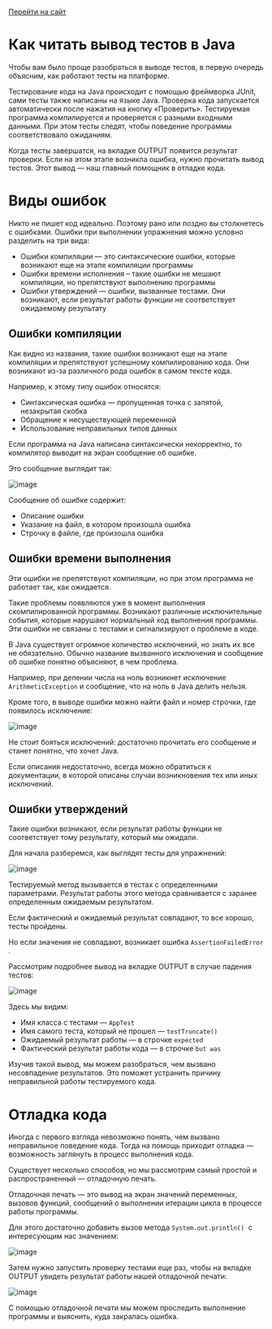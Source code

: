 [Перейти на сайт](https://ru.hexlet.io)

# Как читать вывод тестов в Java

Чтобы вам было проще разобраться в выводе тестов, в первую очередь объясним, как работают тесты на платформе.

Тестирование кода на Java происходит с помощью фреймворка JUnit, сами тесты также написаны на языке Java. Проверка кода запускается автоматически после нажатия на кнопку «Проверить». Тестируемая программа компилируется и проверяется с разными входными данными. При этом тесты следят, чтобы поведение программы соответствовало ожиданиям.

Когда тесты завершатся, на вкладке OUTPUT появится результат проверки. Если на этом этапе возникла ошибка, нужно прочитать вывод тестов. Этот вывод — наш главный помощник в отладке кода.

# Виды ошибок

Никто не пишет код идеально. Поэтому рано или поздно вы столкнетесь с ошибками. Ошибки при выполнении упражнения можно условно разделить на три вида:

* Ошибки компиляции — это синтаксические ошибки, которые возникают еще на этапе компиляции программы
* Ошибки времени исполнения – такие ошибки не мешают компиляции, но препятствуют выполнению программы
* Ошибки утверждений — ошибки, вызванные тестами. Они возникают, если результат работы функции не соответствует ожидаемому результату

## Ошибки компиляции

Как видно из названия, такие ошибки возникают еще на этапе компиляции и препятствуют успешному компилированию кода. Они возникают из-за различного рода ошибок в самом тексте кода.

Например, к этому типу ошибок относятся:

* Синтаксическая ошибка — пропущенная точка с запятой, незакрытая скобка
* Обращение к несуществующей переменной
* Использование неправильных типов данных

Если программа на Java написана синтаксически некорректно, то компилятор выводит на экран сообщение об ошибке.

Это сообщение выглядит так:

![image](https://github.com/user-attachments/assets/713b7dcd-89fc-44ff-ae89-b4d2c9d62480)

Сообщение об ошибке содержит:

* Описание ошибки
* Указание на файл, в котором произошла ошибка
* Строчку в файле, где произошла ошибка

## Ошибки времени выполнения

Эти ошибки не препятствуют компиляции, но при этом программа не работает так, как ожидается.

Такие проблемы появляются уже в момент выполнения скомпилированной программы. Возникают различные исключительные события, которые нарушают нормальный ход выполнения программы. Эти ошибки не связаны с тестами и сигнализируют о проблеме в коде.

В Java существует огромное количество исключений, но знать их все не обязательно. Обычно название вызванного исключения и сообщение об ошибке понятно объясняют, в чем проблема.

Например, при делении числа на ноль возникнет исключение `ArithmeticException` и сообщение, что на ноль в Java делить нельзя.

Кроме того, в выводе ошибки можно найти файл и номер строчки, где появилось исключение:

![image](https://github.com/user-attachments/assets/376b88fa-0ca4-445a-a7b3-ee68f179e567)

Не стоит бояться исключений: достаточно прочитать его сообщение и станет понятно, что хочет Java.

Если описания недостаточно, всегда можно обратиться к документации, в которой описаны случаи возникновения тех или иных исключений.

## Ошибки утверждений

Такие ошибки возникают, если результат работы функции не соответствует тому результату, который мы ожидали.

Для начала разберемся, как выглядят тесты для упражнений:

![image](https://github.com/user-attachments/assets/50770df1-d2b4-4114-b0b5-4c935a6d5456)

Тестируемый метод вызывается в тестах с определенными параметрами. Результат работы этого метода сравнивается с заранее определенным ожидаемым результатом.

Если фактический и ожидаемый результат совпадают, то все хорошо, тесты пройдены.

Но если значения не совпадают, возникает ошибка `AssertionFailedError` .

Рассмотрим подробнее вывод на вкладке OUTPUT в случае падения тестов:

![image](https://github.com/user-attachments/assets/700366b9-718a-4203-bc83-9b1c30da1043)

Здесь мы видим:

* Имя класса с тестами — `AppTest`
* Имя самого теста, который не прошел — `testTruncate()`
* Ожидаемый результат работы — в строчке `expected`
* Фактический результат работы кода — в строчке `but was`

Изучив такой вывод, мы можем разобраться, чем вызвано несовпадение результатов. Это поможет устранить причину неправильной работы тестируемого кода.

# Отладка кода

Иногда с первого взгляда невозможно понять, чем вызвано неправильное поведение кода. Тогда на помощь приходит отладка — возможность заглянуть в процесс выполнения кода.

Существует несколько способов, но мы рассмотрим самый простой и распространенный — отладочную печать.

Отладочная печать — это вывод на экран значений переменных, вызовов функций, сообщений о выполнении итерации цикла в процессе работы программы.

Для этого достаточно добавить вызов метода `System.out.println()`  с интересующим нас значением:

![image](https://github.com/user-attachments/assets/1127e365-d59f-4c35-a772-05ea544edf74)

Затем нужно запустить проверку тестами еще раз, чтобы на вкладке OUTPUT увидеть результат работы нашей отладочной печати:

![image](https://github.com/user-attachments/assets/a0afa446-cab8-4c15-b044-06b378ff8867)

С помощью отладочной печати мы можем проследить выполнение программы и выяснить, куда закралась ошибка.
